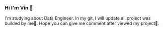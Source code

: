 ### Hi I'm Vin 👋
I'm studying about Data Engineer.
In my git, I will update all project was builded by me💪. 
Hope you can give me comment after viewed my project💜.
<!--
**I

Here are some ideas to get you started:

- 🔭 I’m currently working on ...
- 🌱 I’m currently learning ...
- 👯 I’m looking to collaborate on ...
- 🤔 I’m looking for help with ...
- 💬 Ask me about ...
- 📫 How to reach me: ...
- 😄 Pronouns: ...
- ⚡ Fun fact: ...
-->
